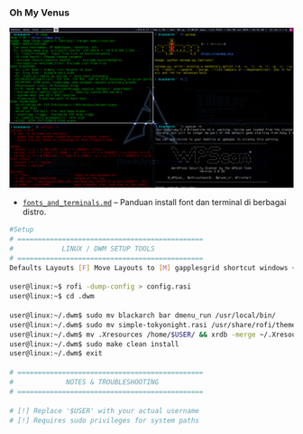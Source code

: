 # <h3>Oh My Venus</h3>
![Preview](2025-06-09_01-52.png)

- [`fonts_and_terminals.md`](fonts_and_terminals.md) – Panduan install font dan terminal di berbagai distro.

```bash
#Setup
# ==============================================
#            LINUX / DWM SETUP TOOLS           
# ==============================================
Defaults Layouts [F] Move Layouts to [M] gapplesgrid shortcut windows + Tab

user@linux:~$ rofi -dump-config > config.rasi  
user@linux:~$ cd .dwm  

user@linux:~/.dwm$ sudo mv blackarch bar dmenu_run /usr/local/bin/  
user@linux:~/.dwm$ sudo mv simple-tokyonight.rasi /usr/share/rofi/themes/
user@linux:~/.dwm$ mv .Xresources /home/$USER/ && xrdb -merge ~/.Xresources
user@linux:~/.dwm$ sudo make clean install  
user@linux:~/.dwm$ exit  

# ==============================================
#             NOTES & TROUBLESHOOTING            
# ==============================================

# [!] Replace '$USER' with your actual username  
# [!] Requires sudo privileges for system paths

